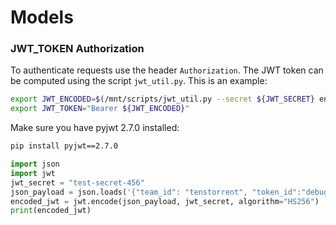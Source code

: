 # Models


### JWT_TOKEN Authorization

To authenticate requests use the header `Authorization`. The JWT token can be computed using the script `jwt_util.py`. This is an example:
```bash
export JWT_ENCODED=$(/mnt/scripts/jwt_util.py --secret ${JWT_SECRET} encode '{"team_id": "tenstorrent", "token_id":"debug-test"}')
export JWT_TOKEN="Bearer ${JWT_ENCODED}"
```

Make sure you have pyjwt 2.7.0 installed:
```bash
pip install pyjwt==2.7.0
```

```python
import json
import jwt
jwt_secret = "test-secret-456"
json_payload = json.loads('{"team_id": "tenstorrent", "token_id":"debug-test"}')
encoded_jwt = jwt.encode(json_payload, jwt_secret, algorithm="HS256")
print(encoded_jwt)
```
